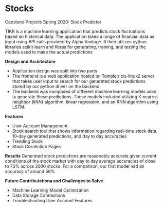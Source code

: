 # Stocks
Capstone Projects Spring 2020: Stock Predictor

TIKR is a machine learning application that predicts stock fluctuations based on historical data. The application takes a range of financial data as input using API calls provided by Alpha Vantage. It then utilizes python libraries scikit-learn and Keras for generating, training, and testing the models used to make the actual predictions

**Design and Architecture**

- Application design was split into two parts
- The frontend is a web application hosted on Temple’s cis-linux2 server that takes user input to search for our generated stock predictions stored by our python driver on the backend
- The backend was composed of different machine learning models used to generate these predictions. These models included utilizing K-nearest neighbor (kNN) algorithm, linear regression, and an RNN algorithm using LSTM.

**Features**
- User Account Management
- Stock search  tool that shows information regarding real-time stock data, 10-day generated predictions, and day to day accuracies
- Trending Stock
- Stock Correlation Pages

**Results**
Generated stock predictions are reasonably accurate given current conditions of the stock market with day to day average accuracies of close to 73% across 3000 stocks. 
For a comparison, our first model had an accuracy of around 56%

**Future Contributationa and Challenges to Solve**
- Machine Learning Model Optimization
- Data Storage Connections
- Troubleshooting User Account Features




